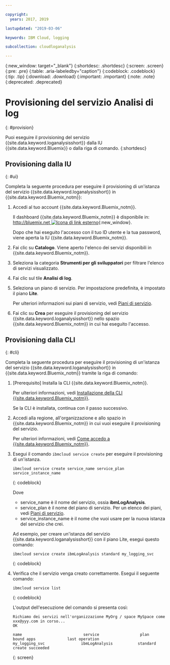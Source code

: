 ```yaml
---

copyright:
  years: 2017, 2019

lastupdated: "2019-03-06"

keywords: IBM Cloud, logging

subcollection: cloudloganalysis

---
```


{:new_window: target="_blank"}
{:shortdesc: .shortdesc}
{:screen: .screen}
{:pre: .pre}
{:table: .aria-labeledby="caption"}
{:codeblock: .codeblock}
{:tip: .tip}
{:download: .download}
{:important: .important}
{:note: .note}
{:deprecated: .deprecated}


# Provisioning del servizio Analisi di log
{: #provision}

Puoi eseguire il provisioning del servizio {{site.data.keyword.loganalysisshort}} dalla IU {{site.data.keyword.Bluemix}} o dalla riga di comando.
{:shortdesc}


## Provisioning dalla IU
{: #ui}

Completa la seguente procedura per eseguire il provisioning di un'istanza del servizio {{site.data.keyword.loganalysisshort}} in {{site.data.keyword.Bluemix_notm}}:

1. Accedi al tuo account {{site.data.keyword.Bluemix_notm}}.

    Il dashboard {{site.data.keyword.Bluemix_notm}} è disponibile in: [http://bluemix.net ![Icona di link esterno](../../../icons/launch-glyph.svg "Icona di link esterno")](http://bluemix.net){:new_window}.
    
	Dopo che hai eseguito l'accesso con il tuo ID utente e la tua password, viene aperta la IU {{site.data.keyword.Bluemix_notm}}.

2. Fai clic su **Catalogo**. Viene aperto l'elenco dei servizi disponibili in {{site.data.keyword.Bluemix_notm}}.

3. Seleziona la categoria **Strumenti per gli sviluppatori** per filtrare l'elenco di servizi visualizzato.

4. Fai clic sul tile **Analisi di log**.

5. Seleziona un piano di servizio. Per impostazione predefinita, è impostato il piano **Lite**.

    Per ulteriori informazioni sui piani di servizio, vedi [Piani di servizio](/docs/services/CloudLogAnalysis?topic=cloudloganalysis-log_analysis_ov#plans).
	
6. Fai clic su **Crea** per eseguire il provisioning del servizio {{site.data.keyword.loganalysisshort}} nello spazio {{site.data.keyword.Bluemix_notm}} in cui hai eseguito l'accesso.
  
 

## Provisioning dalla CLI
{: #cli}

Completa la seguente procedura per eseguire il provisioning di un'istanza del servizio {{site.data.keyword.loganalysisshort}} in {{site.data.keyword.Bluemix_notm}} tramite la riga di comando:

1. [Prerequisito] Installa la CLI {{site.data.keyword.Bluemix_notm}}.

   Per ulteriori informazioni, vedi [Installazione della CLI {{site.data.keyword.Bluemix_notm}}](/docs/cli?topic=cloud-cli-ibmcloud-cli#overview).
   
   Se la CLI è installata, continua con il passo successivo.
    
2. Accedi alla regione, all'organizzazione e allo spazio in {{site.data.keyword.Bluemix_notm}} in cui vuoi eseguire il provisioning del servizio. 

    Per ulteriori informazioni, vedi [Come accedo a {{site.data.keyword.Bluemix_notm}}](/docs/services/CloudLogAnalysis/qa?topic=cloudloganalysis-cli_qa#login).
	
3. Esegui il comando `ibmcloud service create` per eseguire il provisioning di un'istanza.

    ```
	ibmcloud service create service_name service_plan service_instance_name
	```
	{: codeblock}
	
	Dove
	
	* service_name è il nome del servizio, ossia **ibmLogAnalysis**.
	* service_plan è il nome del piano di servizio. Per un elenco dei piani, vedi [Piani di servizio](/docs/services/CloudLogAnalysis?topic=cloudloganalysis-log_analysis_ov#plans).
	* service_instance_name è il nome che vuoi usare per la nuova istanza del servizio che crei.

	Ad esempio, per creare un'istanza del servizio {{site.data.keyword.loganalysisshort}} con il piano Lite, esegui questo comando:
	
	```
	ibmcloud service create ibmLogAnalysis standard my_logging_svc
	```
	{: codeblock}
	
4. Verifica che il servizio venga creato correttamente. Esegui il seguente comando:

    ```	
	ibmcloud service list
	```
	{: codeblock}
	
	L'output dell'esecuzione del comando si presenta così:
	
	```
    Richiamo dei servizi nell'organizzazione MyOrg / space MySpace come xxx@yyy.com in corso...
    OK
    
    name                           service                  plan                   bound apps              last operation
    my_logging_svc                ibmLogAnalysis           standard                                        create succeeded
	```
	{: screen}

	



